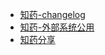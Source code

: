 * [知药-changelog](/zhiyao/zhiyao-changelog.md)
* [知药-外部系统公用](/zhiyao/zhiyao-public.md)
* [知药分享](/zhiyao/zhiyao-share.md)